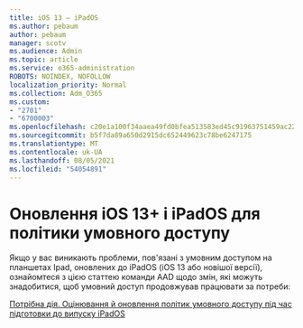 ```yaml
---
title: iOS 13 – iPadOS
ms.author: pebaum
author: pebaum
manager: scotv
ms.audience: Admin
ms.topic: article
ms.service: o365-administration
ROBOTS: NOINDEX, NOFOLLOW
localization_priority: Normal
ms.collection: Adm_O365
ms.custom:
- "2701"
- "6700003"
ms.openlocfilehash: c20e1a100f34aaea49fd0bfea513583ed45c91963751459ac229a265929f3fd0
ms.sourcegitcommit: b5f7da89a650d2915dc652449623c78be6247175
ms.translationtype: MT
ms.contentlocale: uk-UA
ms.lasthandoff: 08/05/2021
ms.locfileid: "54054891"
---
```

# <a name="ios-13--ipados-updates-for-conditional-access-policy"></a>Оновлення iOS 13+ і iPadOS для політики умовного доступу

Якщо у вас виникають проблеми, пов'язані з умовним доступом на планшетах Ipad, оновлених до iPadOS (iOS 13 або новішої версії), ознайомтеся з цією статтею команди AAD щодо змін, які можуть знадобитися, щоб умовний доступ продовжував працювати за потреби:

[Потрібна дія. Оцінювання й оновлення політик умовного доступу під час підготовки до випуску iPadOS](https://support.microsoft.com/help/4521038/action-required-update-conditional-access-policies-for-ipados)